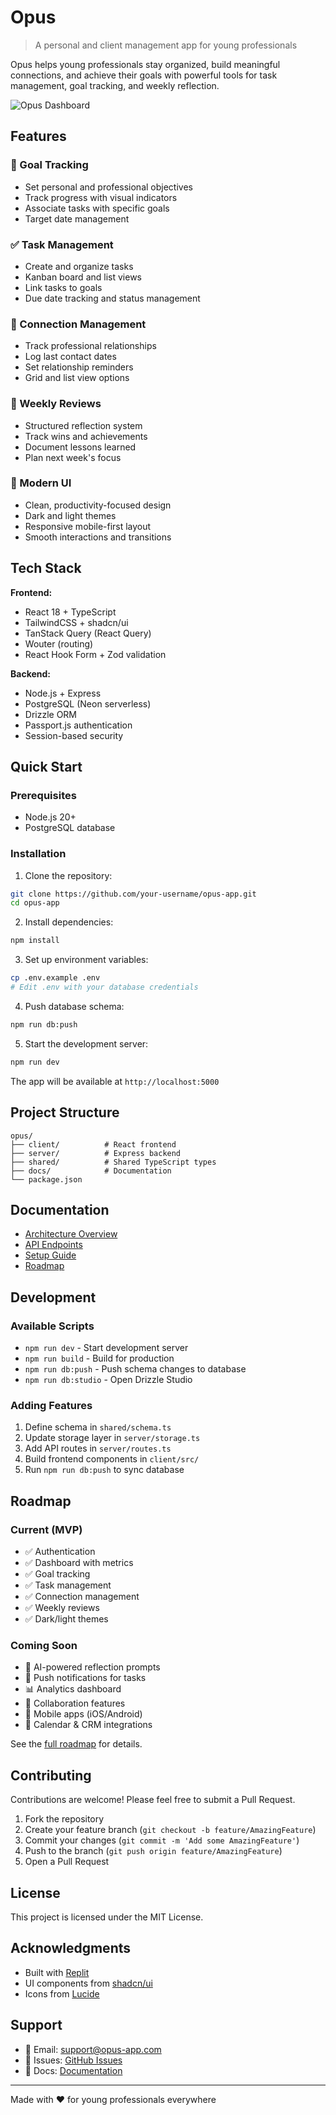 # Opus

> A personal and client management app for young professionals

Opus helps young professionals stay organized, build meaningful connections, and achieve their goals with powerful tools for task management, goal tracking, and weekly reflection.

![Opus Dashboard](https://via.placeholder.com/800x400/210B58/FFFFFF?text=Opus+Dashboard)

## Features

### 🎯 Goal Tracking
- Set personal and professional objectives
- Track progress with visual indicators
- Associate tasks with specific goals
- Target date management

### ✅ Task Management
- Create and organize tasks
- Kanban board and list views
- Link tasks to goals
- Due date tracking and status management

### 👥 Connection Management
- Track professional relationships
- Log last contact dates
- Set relationship reminders
- Grid and list view options

### 📝 Weekly Reviews
- Structured reflection system
- Track wins and achievements
- Document lessons learned
- Plan next week's focus

### 🎨 Modern UI
- Clean, productivity-focused design
- Dark and light themes
- Responsive mobile-first layout
- Smooth interactions and transitions

## Tech Stack

**Frontend:**
- React 18 + TypeScript
- TailwindCSS + shadcn/ui
- TanStack Query (React Query)
- Wouter (routing)
- React Hook Form + Zod validation

**Backend:**
- Node.js + Express
- PostgreSQL (Neon serverless)
- Drizzle ORM
- Passport.js authentication
- Session-based security

## Quick Start

### Prerequisites
- Node.js 20+
- PostgreSQL database

### Installation

1. Clone the repository:
```bash
git clone https://github.com/your-username/opus-app.git
cd opus-app
```

2. Install dependencies:
```bash
npm install
```

3. Set up environment variables:
```bash
cp .env.example .env
# Edit .env with your database credentials
```

4. Push database schema:
```bash
npm run db:push
```

5. Start the development server:
```bash
npm run dev
```

The app will be available at `http://localhost:5000`

## Project Structure

```
opus/
├── client/          # React frontend
├── server/          # Express backend
├── shared/          # Shared TypeScript types
├── docs/            # Documentation
└── package.json
```

## Documentation

- [Architecture Overview](./docs/architecture.md)
- [API Endpoints](./docs/api_endpoints.md)
- [Setup Guide](./docs/setup_guide.md)
- [Roadmap](./docs/roadmap.md)

## Development

### Available Scripts

- `npm run dev` - Start development server
- `npm run build` - Build for production
- `npm run db:push` - Push schema changes to database
- `npm run db:studio` - Open Drizzle Studio

### Adding Features

1. Define schema in `shared/schema.ts`
2. Update storage layer in `server/storage.ts`
3. Add API routes in `server/routes.ts`
4. Build frontend components in `client/src/`
5. Run `npm run db:push` to sync database

## Roadmap

### Current (MVP)
- ✅ Authentication
- ✅ Dashboard with metrics
- ✅ Goal tracking
- ✅ Task management
- ✅ Connection management
- ✅ Weekly reviews
- ✅ Dark/light themes

### Coming Soon
- 🤖 AI-powered reflection prompts
- 📱 Push notifications for tasks
- 📊 Analytics dashboard
- 👥 Collaboration features
- 📱 Mobile apps (iOS/Android)
- 🔗 Calendar & CRM integrations

See the [full roadmap](./docs/roadmap.md) for details.

## Contributing

Contributions are welcome! Please feel free to submit a Pull Request.

1. Fork the repository
2. Create your feature branch (`git checkout -b feature/AmazingFeature`)
3. Commit your changes (`git commit -m 'Add some AmazingFeature'`)
4. Push to the branch (`git push origin feature/AmazingFeature`)
5. Open a Pull Request

## License

This project is licensed under the MIT License.

## Acknowledgments

- Built with [Replit](https://replit.com)
- UI components from [shadcn/ui](https://ui.shadcn.com)
- Icons from [Lucide](https://lucide.dev)

## Support

- 📧 Email: support@opus-app.com
- 🐛 Issues: [GitHub Issues](https://github.com/your-username/opus-app/issues)
- 📖 Docs: [Documentation](./docs/architecture.md)

---

Made with ❤️ for young professionals everywhere

